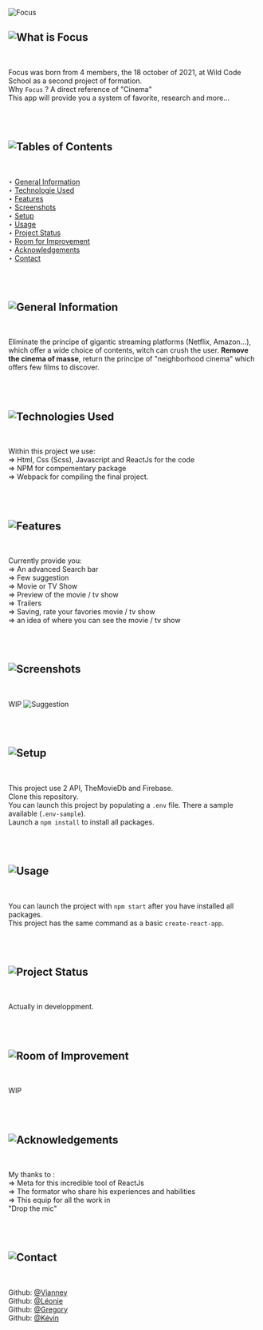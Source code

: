 ![Focus](https://i.imgur.com/RkOF8m2.png)

## ![What is Focus](https://i.imgur.com/XqLrPTo.png)
<br>

Focus was born from 4 members, the 18 october of 2021, at Wild Code School as a second project of formation.<br>
Why `Focus` ? A direct reference of "Cinema"<br>
This app will provide you a system of favorite, research and more...

<br>
<br>

## ![Tables of Contents](https://i.imgur.com/onvvWvF.png)
<br>

⋆ [General Information](https://github.com/Vianney-Gln/Focus/tree/readme.rewrite#-2)<br>
⋆ [Technologie Used](https://github.com/Vianney-Gln/Focus/tree/readme.rewrite#-3)<br>
⋆ [Features](https://github.com/Vianney-Gln/Focus/tree/readme.rewrite#-4)<br>
⋆ [Screenshots](https://github.com/Vianney-Gln/Focus/tree/readme.rewrite#-5)<br>
⋆ [Setup](https://github.com/Vianney-Gln/Focus/tree/readme.rewrite#-6)<br>
⋆ [Usage](https://github.com/Vianney-Gln/Focus/tree/readme.rewrite#-7)<br>
⋆ [Project Status](https://github.com/Vianney-Gln/Focus/tree/readme.rewrite#-8)<br>
⋆ [Room for Improvement](https://github.com/Vianney-Gln/Focus/tree/readme.rewrite#-9)<br>
⋆ [Acknowledgements](https://github.com/Vianney-Gln/Focus/tree/readme.rewrite#-10)<br>
⋆ [Contact](https://github.com/Vianney-Gln/Focus/tree/readme.rewrite#-11)

<br>
<br>

## ![General Information](https://i.imgur.com/OQaEFdc.png)
<br>

Eliminate the principe of gigantic streaming platforms (Netflix, Amazon...), which offer a wide choice of contents, witch can crush the user.
**Remove the cinema of masse**, return the principe of "neighborhood cinema" which offers few films to discover.

<br>
<br>

## ![Technologies Used](https://i.imgur.com/5FJjbNQ.png)
<br>

Within this project we use:<br>
⇒ Html, Css (Scss), Javascript and ReactJs for the code<br>
⇒ NPM for compementary package<br>
⇒ Webpack for compiling the final project.

<br>
<br>

## ![Features](https://i.imgur.com/Z21S0ND.png)
<br>

Currently provide you:<br>
⇒ An advanced Search bar<br>
⇒ Few suggestion<br>
⇒ Movie or TV Show<br>
⇒ Preview of the movie / tv show<br>
⇒ Trailers<br>
⇒ Saving, rate your favories movie / tv show<br>
⇒ an idea of where you can see the movie / tv show

<br>
<br>

## ![Screenshots](https://i.imgur.com/ZQfZDn2.png)
<br>

WIP
![Suggestion](https://i.imgur.com/yrgFplq.png)

<br>
<br>

## ![Setup](https://i.imgur.com/viJ8RPS.png)
<br>

This project use 2 API, TheMovieDb and Firebase.<br>
Clone this repository.<br>
You can launch this project by populating a `.env` file. There a sample available (`.env-sample`).<br>
Launch a `npm install` to install all packages.

<br>
<br>

## ![Usage](https://i.imgur.com/Hf1U6Ux.png)
<br>

You can launch the project with `npm start` after you have installed all packages.<br>
This project has the same command as a basic `create-react-app`.

<br>
<br>

## ![Project Status](https://i.imgur.com/leIJxes.png)
<br>

Actually in developpment.

<br>
<br>

## ![Room of Improvement](https://i.imgur.com/xLKSIqd.png)
<br>

WIP

<br>
<br>

## ![Acknowledgements](https://i.imgur.com/Tqkkjy2.png)
<br>

My thanks to :<br>
⇒ Meta for this incredible tool of ReactJs<br>
⇒ The formator who share his experiences and habilities<br>
⇒ This equip for all the work in<br>
"Drop the mic"

<br>
<br>

## ![Contact](https://i.imgur.com/dfLq9ZE.png)
<br>

Github: [@Vianney](https://github.com/Vianney-Gln)<br>
Github: [@Léonie](https://github.com/LeonieNollevalle)<br>
Github: [@Gregory](https://github.com/anarkhya)<br>
Github: [@Kévin](https://github.com/KevinDurand974)